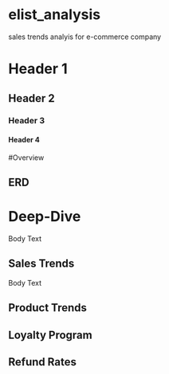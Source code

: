 # elist_analysis
sales trends analyis for e-commerce company

# Header 1
## Header 2
### Header 3
#### Header 4

#Overview

## ERD

# Deep-Dive
Body Text

## Sales Trends
Body Text

## Product Trends
## Loyalty Program 
## Refund Rates
